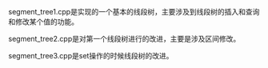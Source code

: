 segment_tree1.cpp是实现的一个基本的线段树，主要涉及到线段树的插入和查询和修改某个值的功能。

segment_tree2.cpp是对第一个线段树进行的改进，主要是涉及区间修改。

segment_tree3.cpp是set操作的时候线段树的改进。